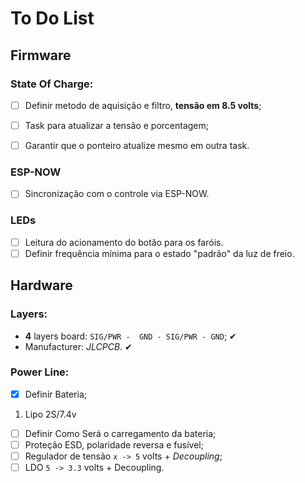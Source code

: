 # To Do List

## Firmware

### State Of Charge:
- [ ] Definir metodo de aquisição e filtro, **tensão em 8.5 volts**;
- [ ] Task para atualizar a tensão e porcentagem;
- [ ] Garantir que o ponteiro atualize mesmo em outra task.


### ESP-NOW
- [ ] Sincronização com o controle via ESP-NOW.


### LEDs
- [ ] Leitura do acionamento do botão para os faróis.
- [ ] Definir frequência mínima para o estado "padrão" da luz de freio.

## Hardware

### Layers:
- **4** layers board: ```SIG/PWR -  GND - SIG/PWR - GND```; ✔
- Manufacturer: *JLCPCB*. ✔

### Power Line:
- [x] Definir Bateria;
1. Lipo 2S/7.4v
- [ ] Definir Como Será o carregamento da bateria;
- [ ] Proteção ESD, polaridade reversa e fusível;
- [ ] Regulador de tensão ```x -> 5``` volts + *Decoupling*;
- [ ] LDO ```5 -> 3.3``` volts + Decoupling.
